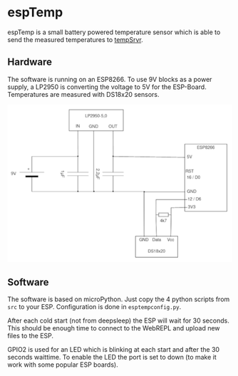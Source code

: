 # espTemp
espTemp is a small battery powered temperature sensor which is able to send the measured temperatures to [tempSrvr](https://github.com/marcelb98/tempSrvr).

## Hardware
The software is running on an ESP8266.
To use 9V blocks as a power supply, a LP2950 is converting the voltage to 5V for the ESP-Board.
Temperatures are measured with DS18x20 sensors.

![Circuit diagram](circuit.png)

## Software
The software is based on microPython. Just copy the 4 python scripts from `src` to your ESP.
Configuration is done in `esptempconfig.py`.

After each cold start (not from deepsleep) the ESP will wait for 30 seconds.
This should be enough time to connect to the WebREPL and upload new files to the ESP.

GPIO2 is used for an LED which is blinking at each start and after the 30 seconds waittime.
To enable the LED the port is set to down (to make it work with some popular ESP boards).